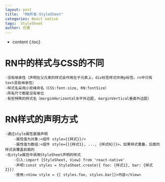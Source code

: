 ```yaml
---
layout: post
title:  "RN开发-StyleSheet"
categories: React native
tags:  StyleSheet
author: 何勇
---
```


* content
{:toc}


# RN中的样式与CSS的不同

    ·没有继承性（声明在父元素的样式会作用在子元素上，div标签样式作用p标签。rn中只有text具有继承性）
    ·样式名采用小驼峰命名（CSS:font-size, RN:fontSize）
    ·所有尺寸都是没有单位
    ·有些特殊的样式名（marginHorizontal水平外边距, marginVertical垂直外边距）
    
# RN样式的声明方式
    ·通过style属性直接声明
        ·属性值为对象:<组件 style={{样式}}/>
        ·属性值为数组:<组件 style={[{样式1}, ..., {样式N}]}>。如果样式重叠，后面的样式会覆盖前面的
    ·在style属性中调用StyleSheet声明的样式
        ·引入:import {StyleSheet, View} from 'react-native'
        ·声明:const styles = StyleSheet.create({ foo: {样式1}, bar: {样式2}})
        ·使用:<View style = {[ styles.foo, styles.bar]}>内容</View>

